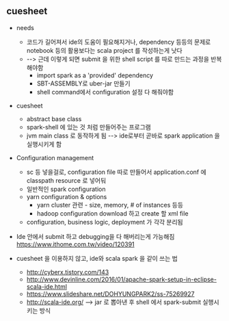 ## cuesheet
* needs
	* 코드가 길어져서 ide의 도움이 필요해지거나, dependency 등등의 문제로 notebook 등의 활용보다는 scala project 를 작성하는게 낫다
	* --> 근데 이렇게 되면 submit 을 위한 shell script 를 따로 만드는 과정을 반복해야함
		* import spark as a 'provided' dependency
		* SBT-ASSEMBLY로 uber-jar 만들기
		* shell command에서 configuration 설정 다 해줘야함	
* cuesheet
	* abstract base class
	* spark-shell 에 있는 것 처럼 만들어주는 프로그램
	* jvm main class 로 동작하게 됨
	--> ide로부터 곧바로 spark application 을 실행시키게 함
* Configuration management
	* sc 등 넣을걸로, configuration file 따로 만들어서 application.conf 에 classpath resource 로 넣어둬
	* 일반적인 spark configuration
	* yarn configuration & options
		* yarn cluster 관련 - size, memory, # of instances 등등
		* hadoop configuration download 하고 create 할 xml file
	* configuration, business logic, deployment 가 각각 분리됨
* Ide 안에서 submit 하고 debugging을 다 해버리는게 가능해짐
https://www.ithome.com.tw/video/120391

* cuesheet 을 이용하지 않고, ide와 scala spark 을 같이 쓰는 법
	* http://cyberx.tistory.com/143
	* http://www.devinline.com/2016/01/apache-spark-setup-in-eclipse-scala-ide.html
	* https://www.slideshare.net/DOHYUNGPARK2/ss-75269927
	* http://scala-ide.org/
--> jar 로 뽑아낸 후 shell 에서 spark-submit 실행시키는 방식
